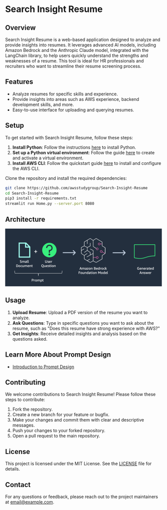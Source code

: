 # Search Insight Resume

## Overview
Search Insight Resume is a web-based application designed to analyze and provide insights into resumes. It leverages advanced AI models, including Amazon Bedrock and the Anthropic Claude model, integrated with the LangChain library, to help users quickly understand the strengths and weaknesses of a resume. This tool is ideal for HR professionals and recruiters who want to streamline their resume screening process.

## Features
- Analyze resumes for specific skills and experience.
- Provide insights into areas such as AWS experience, backend development skills, and more.
- Easy-to-use interface for uploading and querying resumes.

## Setup
To get started with Search Insight Resume, follow these steps:

1. **Install Python**: Follow the instructions [here](https://docs.python-guide.org/starting/install3/linux/) to install Python.
2. **Set up a Python virtual environment**: Follow the guide [here](https://docs.python-guide.org/dev/virtualenvs/) to create and activate a virtual environment.
3. **Install AWS CLI**: Follow the quickstart guide [here](https://docs.aws.amazon.com/cli/latest/userguide/getting-started-quickstart.html) to install and configure the AWS CLI.

Clone the repository and install the required dependencies:
```bash
git clone https://github.com/awsstudygroup/Search-Insight-Resume
cd Search-Insight-Resume
pip3 install -r requirements.txt
streamlit run Home.py --server.port 8080
```

## Architecture
![Architecture](./Architecture.png)

## Usage
1. **Upload Resume**: Upload a PDF version of the resume you want to analyze.
2. **Ask Questions**: Type in specific questions you want to ask about the resume, such as "Does this resume have strong experience with AWS?"
3. **Get Insights**: Receive detailed insights and analysis based on the questions asked.

## Learn More About Prompt Design
- [Introduction to Prompt Design](https://docs.anthropic.com/claude/docs/introduction-to-prompt-design)

## Contributing
We welcome contributions to Search Insight Resume! Please follow these steps to contribute:

1. Fork the repository.
2. Create a new branch for your feature or bugfix.
3. Make your changes and commit them with clear and descriptive messages.
4. Push your changes to your forked repository.
5. Open a pull request to the main repository.

## License
This project is licensed under the MIT License. See the [LICENSE](./LICENSE) file for details.

## Contact
For any questions or feedback, please reach out to the project maintainers at [email@example.com](mailto:email@example.com).

